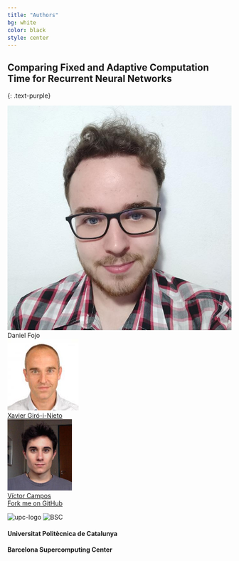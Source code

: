 ```yaml
---
title: "Authors"
bg: white
color: black
style: center
---
```


## Comparing Fixed and Adaptive Computation Time for Recurrent Neural Networks
{: .text-purple}

<div class="author">
      <div class="authorphoto"><img src="./assets/authors/DanielFojo.jpg"></div>
      <div>Daniel Fojo</div>
</div>
<div class="author">
    <a href="https://imatge.upc.edu/web/people/xavier-giro" target="_blank">
      <div class="authorphoto"><img src="./assets/authors/XavierGiro.jpg"></div>
      <div>Xavier Giró-i-Nieto</div>
    </a>
</div>
<div class="author">
    <a href="https://imatge.upc.edu/web/people/victor-campos" target="_blank">
      <div class="authorphoto"><img src="./assets/authors/VictorCampos.jpg"></div>
      <div>Víctor Campos</div>
    </a>
</div>

<span id="forkongithub">
  <a href="{{ site.source_link }}" class="bg-blue">
    Fork me on GitHub
  </a>
</span>


![upc-logo](https://imatge.upc.edu/web/sites/default/files/UPC-SIMBOL-positiu-p3005%20%281%29.png)
<img src="http://mmb.irbbarcelona.org/NAFlex/images/BSC-Logo.png" alt="BSC" style="width: 140px;"/>
#### Universitat Politècnica de Catalunya
#### Barcelona Supercomputing Center
